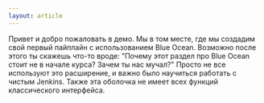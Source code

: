 ```yaml
---
layout: article
---
```

Привет и добро пожаловать в демо. Мы в том месте, где мы создадим свой первый пайплайн с использованием Blue Ocean. Возможно после этого ты скажешь что-то вроде: "Почему этот раздел про Blue Ocean стоит не в начале курса? Зачем ты нас мучал?" Просто не все используют это расширение, и важно было научиться работать с чистым Jenkins. Также эта оболочка не имеет всех функций классического интерфейса.
